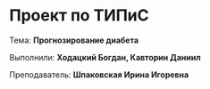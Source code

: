 # Проект по ТИПиС
Тема: **Прогнозирование диабета**

Выполнили: **Ходацкий Богдан, Кавторин Даниил**

Преподаватель: **Шпаковская Ирина Игоревна**
